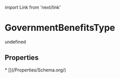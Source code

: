 import Link from 'next/link'
# GovernmentBenefitsType

undefined

## Properties

<Grid>
* [](/Properties/Schema.org/)

</Grid>

